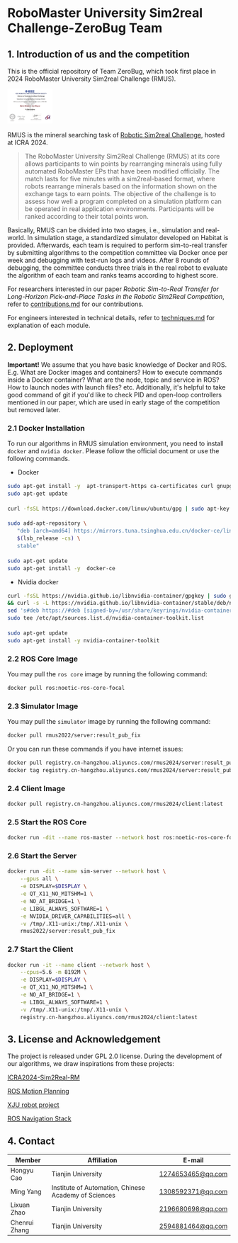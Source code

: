 # RoboMaster University Sim2real Challenge-ZeroBug Team

## 1. Introduction of us and the competition

This is the official repository of Team ZeroBug, which took first place in 2024 RoboMaster University Sim2real Challenge (RMUS).

<img src="./figure/certificate.png" alt="certificate" style="zoom:10%;">

RMUS is the mineral searching task of [Robotic Sim2real Challenge](http://www.sim2real.net), hosted at ICRA 2024.

> The RoboMaster University Sim2Real Challenge (RMUS) at its core allows participants to win points by rearranging minerals using fully automated RoboMaster EPs that have been modified officially. The match lasts for five minutes with a sim2real-based format, where robots rearrange minerals based on the information shown on the exchange tags to earn points. The objective of the challenge is to assess how well a program completed on a simulation platform can be operated in real application environments. Participants will be ranked according to their total points won.

Basically, RMUS can be divided into two stages, i.e., simulation and real-world. In simulation stage, a standardized simulator developed on Habitat is provided. Afterwards, each team is required to perform sim-to-real transfer by submitting algorithms to the competition committee via Docker once per week and debugging with test-run logs and videos. After 8 rounds of debugging, the committee conducts three trials in the real robot to evaluate the algorithm of each team and ranks teams according to highest score.

For researchers interested in our paper *Robotic Sim-to-Real Transfer for Long-Horizon Pick-and-Place Tasks in the Robotic Sim2Real Competition*, refer to [contributions.md](./paper/contributions.md) for our contributions.

For engineers interested in technical details, refer to [techniques.md](./techniques.md) for explanation of each module.

## 2. Deployment

**Important!** We assume that you have basic knowledge of Docker and ROS. E.g. What are Docker images and containers? How to execute commands inside a Docker container? What are the node, topic and service in ROS? How to launch nodes with launch files? etc. Additionally, it's helpful to take good command of git if you'd like to check PID and open-loop controllers mentioned in our paper, which are used in early stage of the competition but removed later.

### 2.1 Docker Installation

To run our algorithms in RMUS simulation environment, you need to install `docker` and `nvidia docker`. Please follow the official document or use the following commands.

+ Docker

```bash
sudo apt-get install -y  apt-transport-https ca-certificates curl gnupg2 software-properties-common lsb-release
sudo apt-get update

curl -fsSL https://download.docker.com/linux/ubuntu/gpg | sudo apt-key add -

sudo add-apt-repository \
   "deb [arch=amd64] https://mirrors.tuna.tsinghua.edu.cn/docker-ce/linux/ubuntu \
   $(lsb_release -cs) \
   stable"

sudo apt-get update
sudo apt-get install -y  docker-ce
```

+ Nvidia docker

```bash
curl -fsSL https://nvidia.github.io/libnvidia-container/gpgkey | sudo gpg --dearmor -o /usr/share/keyrings/nvidia-container-toolkit-keyring.gpg \
&& curl -s -L https://nvidia.github.io/libnvidia-container/stable/deb/nvidia-container-toolkit.list | \
sed 's#deb https://#deb [signed-by=/usr/share/keyrings/nvidia-container-toolkit-keyring.gpg] https://#g' | \
sudo tee /etc/apt/sources.list.d/nvidia-container-toolkit.list

sudo apt-get update
sudo apt-get install -y nvidia-container-toolkit
```
### 2.2 ROS Core Image

You may pull the `ros core` image by running the following command:

```bash
docker pull ros:noetic-ros-core-focal
```

### 2.3 Simulator Image

You may pull the `simulator` image by running the following command:

```bash
docker pull rmus2022/server:result_pub_fix
```

Or you can run these commands if you have internet issues:

```bash
docker pull registry.cn-hangzhou.aliyuncs.com/rmus2024/server:result_pub_fix
docker tag registry.cn-hangzhou.aliyuncs.com/rmus2024/server:result_pub_fix rmus2022/server:result_pub_fix
```

### 2.4 Client Image

``` bash
docker pull registry.cn-hangzhou.aliyuncs.com/rmus2024/client:latest
```

### 2.5 Start the ROS Core

```bash
docker run -dit --name ros-master --network host ros:noetic-ros-core-focal roscore
```

### 2.6 Start the Server

```bash
docker run -dit --name sim-server --network host \
	--gpus all \
	-e DISPLAY=$DISPLAY \
 	-e QT_X11_NO_MITSHM=1 \
 	-e NO_AT_BRIDGE=1 \
 	-e LIBGL_ALWAYS_SOFTWARE=1 \
 	-e NVIDIA_DRIVER_CAPABILITIES=all \
 	-v /tmp/.X11-unix:/tmp/.X11-unix \
 	rmus2022/server:result_pub_fix
```

### 2.7 Start the Client

```bash
docker run -it --name client --network host \
	--cpus=5.6 -m 8192M \
	-e DISPLAY=$DISPLAY \
	-e QT_X11_NO_MITSHM=1 \
	-e NO_AT_BRIDGE=1 \
	-e LIBGL_ALWAYS_SOFTWARE=1 \
	-v /tmp/.X11-unix:/tmp/.X11-unix \
	registry.cn-hangzhou.aliyuncs.com/rmus2024/client:latest
```

## 3. License and Acknowledgement

The project is released under GPL 2.0 license. During the development of our algorithms, we draw inspirations from these projects:

[ICRA2024-Sim2Real-RM](https://github.com/AIR-DISCOVER/ICRA2024-Sim2Real-RM.git)

[ROS Motion Planning](https://github.com/ai-winter/ros_motion_planning)

[XJU robot project](https://github.com/Mr-Tony921/xju-robot.git)

[ROS Navigation Stack](https://github.com/ros-planning/navigation.git)

## 4. Contact

| Member        | Affiliation                                          | E-mail            |
| ------------- | ---------------------------------------------------- | ----------------- |
| Hongyu Cao    | Tianjin University                                   | 1274653465@qq.com |
| Ming Yang     | Institute of Automation, Chinese Academy of Sciences | 1308592371@qq.com |
| Lixuan Zhao   | Tianjin University                                   | 2196680698@qq.com |
| Chenrui Zhang | Tianjin University                                   | 2594881464@qq.com |

